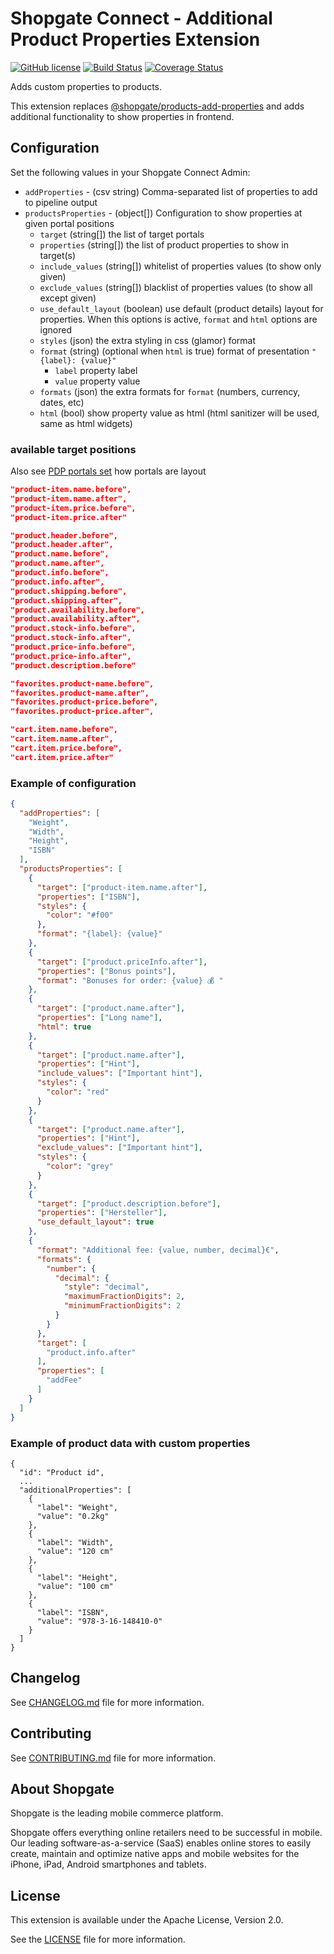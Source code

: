 # Shopgate Connect - Additional Product Properties Extension

[![GitHub license](http://dmlc.github.io/img/apache2.svg)](LICENSE)
[![Build Status](https://travis-ci.org/shopgate/ext-products-add-properties.svg?branch=master)](https://travis-ci.org/shopgate/ext-magento-favorites)
[![Coverage Status](https://coveralls.io/repos/github/shopgate/ext-products-add-properties/badge.svg?branch=master)](https://coveralls.io/github/shopgate/ext-products-add-properties?branch=master)

Adds custom properties to products.

This extension replaces [@shopgate/products-add-properties](https://github.com/shopgate/ext-products-add-properties) and adds additional functionality to show properties in frontend.

## Configuration

Set the following values in your Shopgate Connect Admin:

* `addProperties` - (csv string) Comma-separated list of properties to add to pipeline output
* `productsProperties` - (object[]) Configuration to show properties at given portal positions
    * `target` (string[]) the list of target portals
    * `properties` (string[]) the list of product properties to show in target(s)
    * `include_values` (string[]) whitelist of properties values (to show only given)
    * `exclude_values` (string[]) blacklist of properties values (to show all except given)
    * `use_default_layout` (boolean) use default (product details) layout for properties. When this options is active, `format` and `html` options are ignored 
    * `styles` (json) the extra styling in css (glamor) format
    * `format` (string) (optional when `html` is true) format of presentation `"{label}: {value}"`
        - `label` property label
        - `value` property value
    * `formats` (json) the extra formats for `format` (numbers, currency, dates, etc)
    * `html` (bool) show property value as html (html sanitizer will be used, same as html widgets)

### available target positions

Also see [PDP portals set](./demo/PDPportals.jpg) how portals are layout

```json
"product-item.name.before",
"product-item.name.after",
"product-item.price.before",
"product-item.price.after"

"product.header.before",
"product.header.after",
"product.name.before",
"product.name.after",
"product.info.before",
"product.info.after",
"product.shipping.before",
"product.shipping.after",
"product.availability.before",
"product.availability.after",
"product.stock-info.before",
"product.stock-info.after",
"product.price-info.before",
"product.price-info.after",
"product.description.before"

"favorites.product-name.before",
"favorites.product-name.after",
"favorites.product-price.before",
"favorites.product-price.after",

"cart.item.name.before",
"cart.item.name.after",
"cart.item.price.before",
"cart.item.price.after"
```

### Example of configuration

```json
{
  "addProperties": [
    "Weight",
    "Width",
    "Height",
    "ISBN"
  ],
  "productsProperties": [
    {
      "target": ["product-item.name.after"],
      "properties": ["ISBN"],
      "styles": {
        "color": "#f00"
      },
      "format": "{label}: {value}"
    },
    {
      "target": ["product.priceInfo.after"],
      "properties": ["Bonus points"],
      "format": "Bonuses for order: {value} 💰 "
    },
    {
      "target": ["product.name.after"],
      "properties": ["Long name"],
      "html": true
    },
    {
      "target": ["product.name.after"],
      "properties": ["Hint"],
      "include_values": ["Important hint"],
      "styles": {
        "color": "red"
      }
    },
    {
      "target": ["product.name.after"],
      "properties": ["Hint"],
      "exclude_values": ["Important hint"],
      "styles": {
        "color": "grey"
      }
    },
    {
      "target": ["product.description.before"],
      "properties": ["Hersteller"],
      "use_default_layout": true
    },
    {
      "format": "Additional fee: {value, number, decimal}€",
      "formats": {
        "number": {
          "decimal": {
            "style": "decimal",
            "maximumFractionDigits": 2,
            "minimumFractionDigits": 2
          }
        }
      },
      "target": [
        "product.info.after"
      ],
      "properties": [
        "addFee"
      ]
    }
  ]
}
```

### Example of product data with custom properties

```
{
  "id": "Product id",
  ...
  "additionalProperties": [
    {
      "label": "Weight",
      "value": "0.2kg"
    },
    {
      "label": "Width",
      "value": "120 cm"
    },
    {
      "label": "Height",
      "value": "100 cm"
    },
    {
      "label": "ISBN",
      "value": "978-3-16-148410-0"
    }
  ]
}
```

## Changelog

See [CHANGELOG.md](CHANGELOG.md) file for more information.

## Contributing

See [CONTRIBUTING.md](docs/CONTRIBUTING.md) file for more information.

## About Shopgate

Shopgate is the leading mobile commerce platform.

Shopgate offers everything online retailers need to be successful in mobile. Our leading
software-as-a-service (SaaS) enables online stores to easily create, maintain and optimize native
apps and mobile websites for the iPhone, iPad, Android smartphones and tablets.

## License

This extension is available under the Apache License, Version 2.0.

See the [LICENSE](./LICENSE) file for more information.
